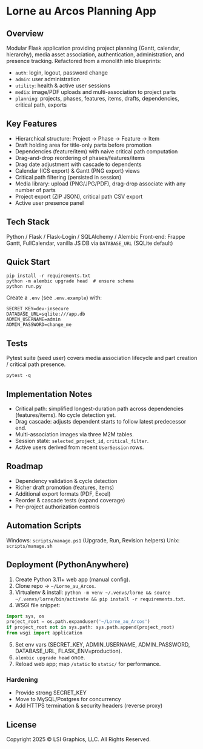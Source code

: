 ﻿# Lorne au Arcos Planning App

## Overview
Modular Flask application providing project planning (Gantt, calendar, hierarchy), media asset association, authentication, administration, and presence tracking. Refactored from a monolith into blueprints:

- `auth`: login, logout, password change
- `admin`: user administration
- `utility`: health & active user sessions
- `media`: image/PDF uploads and multi-association to project parts
- `planning`: projects, phases, features, items, drafts, dependencies, critical path, exports

## Key Features
- Hierarchical structure: Project → Phase → Feature → Item
- Draft holding area for title-only parts before promotion
- Dependencies (feature/item) with naive critical path computation
- Drag-and-drop reordering of phases/features/items
- Drag date adjustment with cascade to dependents
- Calendar (ICS export) & Gantt (PNG export) views
- Critical path filtering (persisted in session)
- Media library: upload (PNG/JPG/PDF), drag-drop associate with any number of parts
- Project export (ZIP JSON), critical path CSV export
- Active user presence panel

## Tech Stack
Python / Flask / Flask-Login / SQLAlchemy / Alembic
Front-end: Frappe Gantt, FullCalendar, vanilla JS
DB via `DATABASE_URL` (SQLite default)

## Quick Start
```
pip install -r requirements.txt
python -m alembic upgrade head  # ensure schema
python run.py
```
Create a `.env` (see `.env.example`) with:
```
SECRET_KEY=dev-insecure
DATABASE_URL=sqlite:///app.db
ADMIN_USERNAME=admin
ADMIN_PASSWORD=change_me
```

## Tests
Pytest suite (seed user) covers media association lifecycle and part creation / critical path presence.
```
pytest -q
```

## Implementation Notes
- Critical path: simplified longest-duration path across dependencies (features/items). No cycle detection yet.
- Drag cascade: adjusts dependent starts to follow latest predecessor end.
- Multi-association images via three M2M tables.
- Session state: `selected_project_id`, `critical_filter`.
- Active users derived from recent `UserSession` rows.

## Roadmap
- Dependency validation & cycle detection
- Richer draft promotion (features, items)
- Additional export formats (PDF, Excel)
- Reorder & cascade tests (expand coverage)
- Per-project authorization controls

## Automation Scripts
Windows: `scripts/manage.ps1`  (Upgrade, Run, Revision helpers)
Unix:    `scripts/manage.sh`

## Deployment (PythonAnywhere)
1. Create Python 3.11+ web app (manual config).
2. Clone repo -> `~/Lorne_au_Arcos`.
3. Virtualenv & install: `python -m venv ~/.venvs/lorne && source ~/.venvs/lorne/bin/activate && pip install -r requirements.txt`.
4. WSGI file snippet:
```python
import sys, os
project_root = os.path.expanduser('~/Lorne_au_Arcos')
if project_root not in sys.path: sys.path.append(project_root)
from wsgi import application
```
5. Set env vars (SECRET_KEY, ADMIN_USERNAME, ADMIN_PASSWORD, DATABASE_URL, FLASK_ENV=production).
6. `alembic upgrade head` once.
7. Reload web app; map `/static` to `static/` for performance.

### Hardening
- Provide strong SECRET_KEY
- Move to MySQL/Postgres for concurrency
- Add HTTPS termination & security headers (reverse proxy)

## License
Copyright 2025 © LSI Graphics, LLC. All Rights Reserved.
